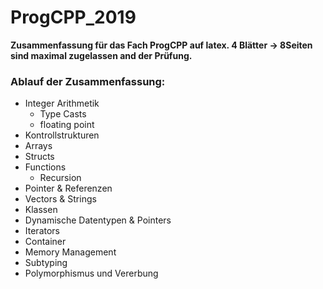 # ProgCPP_2019
**Zusammenfassung für das Fach ProgCPP auf latex. 4 Blätter -> 8Seiten sind maximal zugelassen and der Prüfung.**

### Ablauf der Zusammenfassung:
* Integer Arithmetik
  * Type Casts
  * floating point
* Kontrollstrukturen
* Arrays
* Structs
* Functions
  * Recursion
* Pointer & Referenzen
* Vectors & Strings
* Klassen
* Dynamische Datentypen & Pointers
* Iterators
* Container
* Memory Management
* Subtyping
* Polymorphismus und Vererbung








